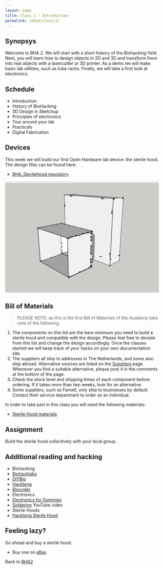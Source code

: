 ```yaml
---
layout: page
title: Class 1 - Introduction
permalink: /bha2/class/1/
---
```


## Synopsys

Welcome to BHA 2. We will start with a short history of the Biohacking field. Next, you will learn how to design objects in 2D and 3D and transform them into real objects with a lasercutter or 3D printer. As a demo we will make basic lab utilities, such as tube racks. Finally, we will take a first look at electronics.

## Schedule

* Introduction
* History of BioHacking
* 3D Design in Sketchup
* Principles of electronics
* Tour around your lab
* Practicals
* Digital Fabrication

## Devices

This week we will build our first Open Hardware lab device: the sterile hood. The design files can be found here:

* [BHA_SterileHood repository](http://www.github.com/biohackacademy/BHA_SterileHood)

![SterileHood](/bha2/class/1/SterileHood.png)

## Bill of Materials

> PLEASE NOTE: as this is the first Bill of Materials of the Academy take note of the following:

1. The components on this list are the bare minimum you need to build a sterile hood and compatible with the design. Please feel free to deviate from this list and change the design accordingly. Once the classes started we will keep track of your hacks on your own documentation site.
2. The suppliers all ship to addresses in The Netherlands, and some also ship abroad. Alternative sources are listed on the [Suppliers](/suppliers/) page. Whenever you find a suitable alternative, please post it in the comments at the bottom of the page.
3. Check the stock level and shipping times of each component before ordering. If it takes more than two weeks, look for an alternative.
4. Some suppliers, such as Farnell, only ship to businesses by default. Contact their service department to order as an individual.

In order to take part in this class you will need the following materials:

* [Sterile Hood materials](https://github.com/BioHackAcademy/BHA_SterileHood/blob/master/BoM.md)

## Assignment

Build the sterile hood collectively with your local group.

## Additional reading and hacking

* Biohacking
* [Biohacklabs](http://www.biohacklabs.org)
* [DIYBio](http://www.diybio.org)
* [Hackteria](http://www.hackteria.org)
* [Biocoder](http://www.biocoder.com)
* Electronics
* [Electronics for Dummies](http://www.amazon.com/Electronics-For-Dummies-Cathleen-Shamieh/dp/0470286970)
* [Soldering](https://www.youtube.com/watch?v=oqV2xU1fee8) YouTube video
* Sterile Hoods
* [Hackteria Sterile Hood](http://hackteria.org/wiki/index.php/DIY_Sterlisation_Hood)

## Feeling lazy?

Go ahead and buy a sterile hood:

* Buy one on [eBay](http://www.ebay.com/bhp/laminar-flow-hood)


Back to [BHA2](/bha2/)
